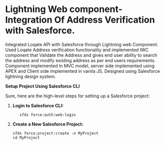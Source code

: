 # Lightning Web component- Integration Of Address Verification with Salesforce.

Integrated Loqate API with Salesforce through Lightning web Component. Used Loqate Address verification functionality and implemented lWC component that Validate the Address and gives end user ability to search the address and modify existing address as per end users requirements. Component implemented In MVC model, server side implemented using APEX and Client side implemented in vanila JS. Designed using Salesforce lightning design system. 

__Setup Project Using Salesforce CLI__

Sure, here are the high-level steps for setting up a Salesforce project:

1. **Login to Salesforce CLI:**
   ```
      sfdx force:auth:web:login
   ```

2. **Create a New Salesforce Project:**
   ```
   sfdx force:project:create -n MyProject
   cd MyProject
   ```

